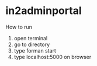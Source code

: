 # in2adminportal

How to run
1. open terminal
2. go to directory
3. type forman start
4. type localhost:5000 on browser

